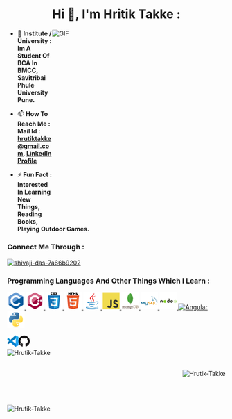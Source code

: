  <h1 align="center">Hi 👋, I'm Hritik Takke : </h1>













 <img align = "right" alt = "GIF" src = "https://user-images.githubusercontent.com/82969117/121580705-ac2db780-ca4a-11eb-8190-a90b038a0087.gif" width="400" height="440" />

- 📄 **Institute / University : Im A Student Of BCA In BMCC, Savitribai Phule University Pune.**

- 📫 **How To Reach Me : Mail Id : hrutiktakke@gmail.com, [LinkedIn Profile](https://www.linkedin.com/in/hrutik-takke-b277541a6/)**

- ⚡ **Fun Fact : Interested In Learning New Things, Reading Books, Playing Outdoor Games.**

<h3 align="left">Connect Me Through : </h3>
<p align="left">
<a href="https://www.linkedin.com/in/hrutik-takke-b277541a6/" target="blank"><img align="center" src="https://raw.githubusercontent.com/rahuldkjain/github-profile-readme-generator/master/src/images/icons/Social/linked-in-alt.svg" alt="shivaji-das-7a66b9202" height="30" width="30" /></a>

</p>

<h3 align="left">Programming Languages And Other Things Which I Learn  : </h3>

<p align="left"> <a href="https://www.cprogramming.com/" target="_blank"> <img src="https://raw.githubusercontent.com/devicons/devicon/master/icons/c/c-original.svg" alt="c" width="40" height="40"/> </a> <a href="https://www.w3schools.com/cpp/" target="_blank"> <img src="https://raw.githubusercontent.com/devicons/devicon/master/icons/cplusplus/cplusplus-original.svg" alt="cplusplus" width="40" height="40"/> </a> <a href="https://www.w3schools.com/css/" target="_blank"> <img src="https://raw.githubusercontent.com/devicons/devicon/master/icons/css3/css3-original-wordmark.svg" alt="css3" width="40" height="40"/> </a> <a href="https://www.w3.org/html/" target="_blank"> <img src="https://raw.githubusercontent.com/devicons/devicon/master/icons/html5/html5-original-wordmark.svg" alt="html5" width="40" height="40"/> </a> <a href="https://www.java.com" target="_blank"> <img src="https://raw.githubusercontent.com/devicons/devicon/master/icons/java/java-original.svg" alt="java" width="40" height="40"/> </a> <a href="https://developer.mozilla.org/en-US/docs/Web/JavaScript" target="_blank"> <img src="https://raw.githubusercontent.com/devicons/devicon/master/icons/javascript/javascript-original.svg" alt="javascript" width="40" height="40"/> </a>  <a href="https://www.mongodb.com/" target="_blank"> <img src="https://raw.githubusercontent.com/devicons/devicon/master/icons/mongodb/mongodb-original-wordmark.svg" alt="mongodb" width="40" height="40"/> </a> <a href="https://www.mysql.com/" target="_blank"> <img src="https://raw.githubusercontent.com/devicons/devicon/master/icons/mysql/mysql-original-wordmark.svg" alt="mysql" width="40" height="40"/> </a> <a href="https://nodejs.org" target="_blank"> <img src="https://raw.githubusercontent.com/devicons/devicon/master/icons/nodejs/nodejs-original-wordmark.svg" alt="nodejs" width="40" height="40"/> </a>  </a> <a href="https://angular.io/" target="_blank"> <img src="https://user-images.githubusercontent.com/82969117/126209391-7e7cb58e-b104-4b68-b0cf-b3ef3913e9b7.png" alt="Angular" width="40" height="40"/> </a> </a> <a href="https://www.python.org" target="_blank"> <img src="https://raw.githubusercontent.com/devicons/devicon/master/icons/python/python-original.svg" alt="python" width="40" height="40"/> </a>  </p>
<img align="left" alt="Visual Studio Code" width="26px" src="https://raw.githubusercontent.com/github/explore/80688e429a7d4ef2fca1e82350fe8e3517d3494d/topics/visual-studio-code/visual-studio-code.png" />
<img align="left" alt="GitHub" width="26px" src="https://raw.githubusercontent.com/github/explore/78df643247d429f6cc873026c0622819ad797942/topics/github/github.png" />


<br><p><img align="left" src="https://github-readme-stats.vercel.app/api/top-langs?username=Hrutik-Takke&show_icons=true&locale=en&layout=compact" alt="Hrutik-Takke" /></p><br>
<br><p>&nbsp;<img align="right" src="https://github-readme-stats.vercel.app/api?username=Hrutik-Takke&show_icons=true&locale=en" alt="Hrutik-Takke" /></p><br>
<br><p><img align="center" src="https://github-readme-streak-stats.herokuapp.com/?user=Hrutik-Takke&" alt="Hrutik-Takke" /></p><br>
